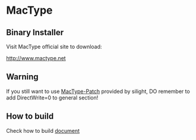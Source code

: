 MacType
========================

Binary Installer
------------------

Visit MacType official site to download: 

http://www.mactype.net

Warning
-----------------

If you still want to use [MacType-Patch](http://silight.hatenablog.jp/entry/MacTypePatch) provided by silight, DO remember to add DirectWrite=0 to general section!

How to build
-------------

Check how to build [document](https://github.com/snowie2000/mactype/blob/master/doc/HOWTOBUILD.md)
